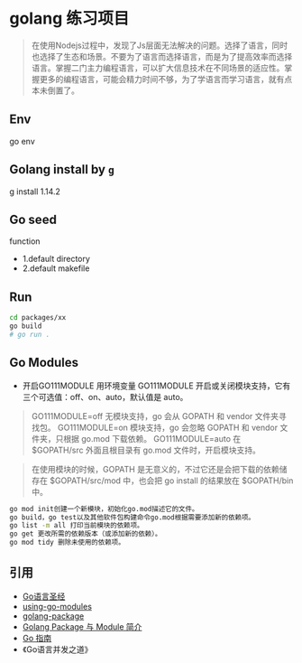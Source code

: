 # golang 练习项目
> 在使用Nodejs过程中，发现了Js层面无法解决的问题。选择了语言，同时也选择了生态和场景。不要为了语言而选择语言，而是为了提高效率而选择语言。掌握二门主力编程语言，可以扩大信息技术在不同场景的适应性。掌握更多的编程语言，可能会精力时间不够，为了学语言而学习语言，就有点本未倒置了。
## Env
go env

## Golang install by [`g`](https://github.com/voidint/g)
g install 1.14.2

## Go seed
function
* 1.default directory
* 2.default makefile

## Run

```bash
cd packages/xx
go build
# go run .
```

## Go Modules

- 开启GO111MODULE
用环境变量 GO111MODULE 开启或关闭模块支持，它有三个可选值：off、on、auto，默认值是 auto。

> GO111MODULE=off 无模块支持，go 会从 GOPATH 和 vendor 文件夹寻找包。
GO111MODULE=on 模块支持，go 会忽略 GOPATH 和 vendor 文件夹，只根据 go.mod 下载依赖。
GO111MODULE=auto 在 $GOPATH/src 外面且根目录有 go.mod 文件时，开启模块支持。

> 在使用模块的时候，GOPATH 是无意义的，不过它还是会把下载的依赖储存在 $GOPATH/src/mod 中，也会把 go install 的结果放在 $GOPATH/bin 中。


```bash
go mod init创建一个新模块，初始化go.mod描述它的文件。
go build，go test以及其他软件包构建命令go.mod根据需要添加新的依赖项。
go list -m all 打印当前模块的依赖项。
go get 更改所需的依赖版本（或添加新的依赖）。
go mod tidy 删除未使用的依赖项。
```

## 引用 

- [Go语言圣经](https://books.studygolang.com/gopl-zh/)
- [using-go-modules](https://blog.golang.org/using-go-modules)
- [golang-package](https://studygolang.com/articles/5831)
- [Golang Package 与 Module 简介](https://www.jianshu.com/p/07ffc5827b26)
- [Go 指南](https://tour.go-zh.org/basics/1)
- 《Go语言并发之道》